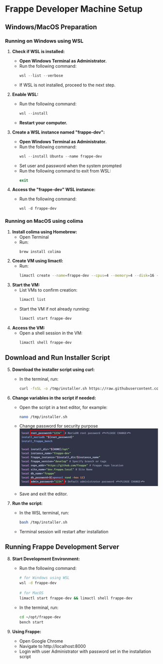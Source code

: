 # Frappe Developer Machine Setup

## Windows/MacOS Preparation

### **Running on Windows using WSL**

1. **Check if WSL is installed:**

   - **Open Windows Terminal as Administrator.**
   - Run the following command:
     ```powershell
     wsl --list --verbose
     ```
   - If WSL is not installed, proceed to the next step.

2. **Enable WSL:**

   - Run the following command:
     ```powershell
     wsl --install
     ```
   - **Restart your computer.**

3. **Create a WSL instance named "frappe-dev":**

   - **Open Windows Terminal as Administrator.**
   - Run the following command:
     ```powershell
     wsl --install Ubuntu --name frappe-dev
     ```
   - Set user and password when the system prompted
   - Run the following command to exit from WSL:
     ```powershell
     exit
     ```

4. **Access the "frappe-dev" WSL instance:**
   - Run the following command:
     ```powershell
     wsl -d frappe-dev
     ```

### **Running on MacOS using colima**

1. **Install colima using Homebrew:**
   - Open Terminal
   - Run:
     ```bash
     brew install colima
     ```
2. **Create VM using limactl:**
   - Run:
     ```bash
     limactl create --name=frappe-dev --cpus=4 --memory=4 --disk=16 --mount-type=virtiofs template://ubuntu-24.04
     ```
3. **Start the VM:**
   - List VMs to confirm creation:
     ```bash
     limactl list
     ```
   - Start the VM if not already running:
     ```bash
     limactl start frappe-dev
     ```
4. **Access the VM:**
   - Open a shell session in the VM:
     ```bash
     limactl shell frappe-dev
     ```

## Download and Run Installer Script

5. **Download the installer script using curl:**

   - In the terminal, run:
     ```bash
     curl -fsSL -o /tmp/installer.sh https://raw.githubusercontent.com/akarapol/frappe-dev-machine-installer/refs/heads/main/installer.sh
     ```

6. **Change variables in the script if needed:**

   - Open the script in a text editor, for example:

     ```bash
     nano /tmp/installer.sh
     ```

   - Change password for security purpose
     <img src="images/set_variables.png" width="600px">
   - Save and exit the editor.

7. **Run the script:**

   - In the WSL terminal, run:

     ```bash
     bash /tmp/installer.sh
     ```

   - Terminal session will restart after installation

## Running Frappe Development Server

8. **Start Development Environment:**

   - Run the following command:

     ```bash
     # for Windows using WSL
     wsl -d frappe-dev

     # for MacOS
     limactl start frappe-dev && limactl shell frappe-dev
     ```

   - In the terminal, run:
     ```bash
     cd ~/opt/frappe-dev
     bench start
     ```

9. **Using Frappe:**
   - Open Google Chrome
   - Navigate to http://localhost:8000
   - Login with user Administrator with password set in the installation script
